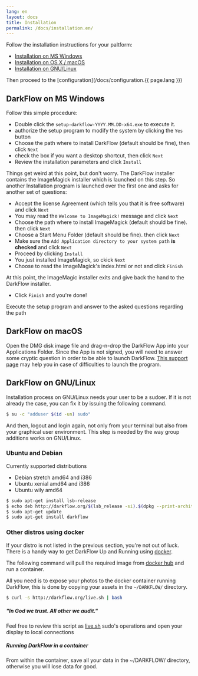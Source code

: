 ```yaml
---
lang: en
layout: docs
title: Installation
permalink: /docs/installation.en/
---
```



Follow the installation instructions for your paltform:

* [Installation on MS Windows](#darkflow-on-ms-windows)
* [Installation on OS X / macOS](#darkflow-on-os-xmacos)
* [Installation on GNU/Linux](#darkflow-on-gnulinux)

Then proceed to the [configuration](/docs/configuration.{{ page.lang }})

## DarkFlow on MS Windows

Follow this simple procedure:

* Double click the ```setup-darkflow-YYYY.MM.DD-x64.exe``` to execute it.
* authorize the setup program to modify the system by clicking the ```Yes``` button
* Choose the path where to install DarkFlow (default should be fine), then click ```Next```
* check the box if you want a desktop shortcut, then click ```Next```
* Review the installation parameters and click ```Install```

Things get weird at this point, but don't worry. The DarkFlow installer contains the ImageMagick installer which is launched on this step. So another Installation program is launched over the first one and asks for another set of questions:

* Accept the license Agreement (which tells you that it is free software) and click ```Next```
* You may read the ```Welcome to ImageMagick!``` message and click ```Next```
* Choose the path where to install ImageMagick (default should be fine). then click ```Next```
* Choose a Start Menu Folder (default should be fine). then click ```Next```
* Make sure the ```Add Application directory to your system path``` **is checked** and 
click ```Next```
* Proceed by clicking ```Install```
* You just installed ImageMagick, so ckick ```Next```
* Choose to read the ImageMagick's index.html or not and click ```Finish```

At this point, the ImageMagic installer exits and give back the hand to the DarkFlow installer.

* Click ```Finish``` and you're done!


Execute the setup program and answer to the asked questions regarding the path

## DarkFlow on macOS

Open the DMG disk image file and drag-n-drop the DarkFlow App into your
Applications Folder. Since the App is not signed, you will need to answer some
cryptic question in order to be able to launch DarkFlow.
[This support page](https://support.apple.com/kb/PH21769) may help you in case
of difficulties to launch the program.

## DarkFlow on GNU/Linux

Installation process on GNU/Linux needs your user to be a sudoer. If it is not already the case, you can fix it by issuing the following command.

```bash
$ su -c "adduser $(id -un) sudo"
```

And then, logout and login again, not only from your terminal but also from your graphical user environment. This step is needed by the way group additions works on GNU/Linux.

### Ubuntu and Debian

Currently supported distributions

* Debian stretch amd64 and i386
* Ubuntu xenial amd64 and i386
* Ubuntu wily amd64

```bash
$ sudo apt-get install lsb-release
$ echo deb http://darkflow.org/$(lsb_release -si).$(dpkg --print-architecture)/ $(lsb_release -sc) main | sudo tee /etc/apt/sources.list.d/darkflow.list
$ sudo apt-get update
$ sudo apt-get install darkflow
```

### Other distros using docker

If your distro is not listed in the previous section, you're not out of luck. There is a handy way to get DarkFlow Up and Running using [docker](https://www.docker.com/).

The following command will pull the required image from [docker hub](https://hub.docker.com/r/ggim/darkflow/) and run a container.

All you need is to expose your photos to the docker container running DarkFlow, this is done by copying your assets in the ```~/DARKFLOW/``` directory.

```bash
$ curl -s http://darkflow.org/live.sh | bash
```

<div class="note">
  <h5>"In God we trust. All other we audit."</h5>
  <p>Feel free to review this script as <a href="http://darkflow.org/live.sh">live.sh</a> sudo's operations and open your display to local connections</p>
</div>

<div class="note warning">
  <h5>Running DarkFlow in a container</h5>
  <p>From within the container, save all your data in the ~/DARKFLOW/ directory, otherwise you will lose data for good.</p>
</div>
